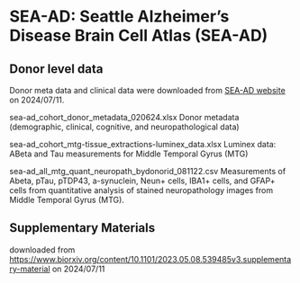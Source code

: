 # SEA-AD: Seattle Alzheimer’s Disease Brain Cell Atlas (SEA-AD)
 

## Donor level data

Donor meta data and clinical data were downloaded from [SEA-AD website](https://portal.brain-map.org/explore/seattle-alzheimers-disease/seattle-alzheimers-disease-brain-cell-atlas-download?edit&language=en) on 2024/07/11.


sea-ad_cohort_donor_metadata_020624.xlsx
	Donor metadata (demographic, clinical, cognitive, and neuropathological data)

sea-ad_cohort_mtg-tissue_extractions-luminex_data.xlsx
	Luminex data: ABeta and Tau measurements for Middle Temporal Gyrus (MTG)

sea-ad_all_mtg_quant_neuropath_bydonorid_081122.csv
	Measurements of Abeta, pTau, pTDP43, a-synuclein, Neun+ cells, IBA1+ cells, and GFAP+ cells from quantitative analysis of stained neuropathology images from Middle Temporal Gyrus (MTG).

## Supplementary Materials

downloaded from https://www.biorxiv.org/content/10.1101/2023.05.08.539485v3.supplementary-material on 2024/07/11


